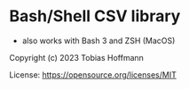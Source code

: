 # Bash/Shell CSV library

* also works with Bash 3 and ZSH (MacOS)

Copyright (c) 2023 Tobias Hoffmann

License: https://opensource.org/licenses/MIT

